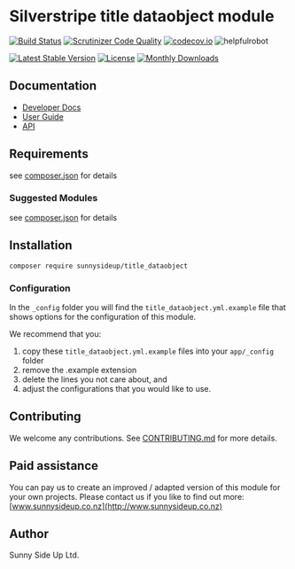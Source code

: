# Silverstripe title dataobject module
[![Build Status](https://travis-ci.org/sunnysideup/silverstripe-title_dataobject.svg?branch=master)](https://travis-ci.org/sunnysideup/silverstripe-title_dataobject)
[![Scrutinizer Code Quality](https://scrutinizer-ci.com/g/sunnysideup/silverstripe-title_dataobject/badges/quality-score.png?b=master)](https://scrutinizer-ci.com/g/sunnysideup/silverstripe-title_dataobject/?branch=master)
[![codecov.io](https://codecov.io/github/sunnysideup/silverstripe-title_dataobject/coverage.svg?branch=master)](https://codecov.io/github/sunnysideup/silverstripe-title_dataobject?branch=master)
![helpfulrobot](https://helpfulrobot.io/sunnysideup/title_dataobject/badge)

[![Latest Stable Version](https://poser.pugx.org/sunnysideup/title_dataobject/version)](https://packagist.org/packages/sunnysideup/title_dataobject)
[![License](https://poser.pugx.org/sunnysideup/title_dataobject/license)](https://packagist.org/packages/sunnysideup/title_dataobject)
[![Monthly Downloads](https://poser.pugx.org/sunnysideup/title_dataobject/d/monthly)](https://packagist.org/packages/sunnysideup/title_dataobject)


## Documentation



 * [Developer Docs](docs/en/INDEX.md)
 * [User Guide](docs/en/userguide.md)
 * [API](http://ssmods.com/apis/title_dataobject/docs/en/api/)

## Requirements



see [composer.json](composer.json) for details

### Suggested Modules



see [composer.json](composer.json) for details


## Installation


```
composer require sunnysideup/title_dataobject
```

### Configuration



In the `_config` folder you will find the `title_dataobject.yml.example`
file that shows options for the configuration of this module.

We recommend that you:

  1. copy these `title_dataobject.yml.example` files into your
`app/_config` folder
  2. remove the .example extension
  3. delete the lines you not care about, and
  4. adjust the configurations that you would like to use.


## Contributing



We welcome any contributions. See [CONTRIBUTING.md](CONTRIBUTING.md) for more details.

## Paid assistance



You can pay us to create an improved / adapted version of this module for your own projects.  Please contact us if you like to find out more: [www.sunnysideup.co.nz](http://www.sunnysideup.co.nz)

## Author



Sunny Side Up Ltd.
